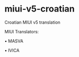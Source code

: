 miui-v5-croatian
===================
Croatian MIUI v5 translation

MIUI Translators:

• MASVA


• IVICA
